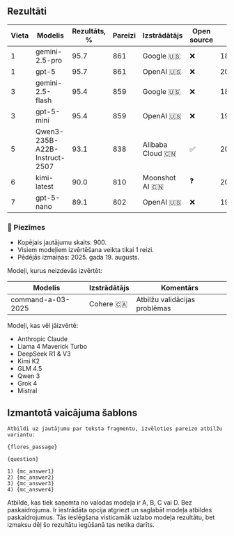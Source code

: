 ## Rezultāti

Vieta | Modelis                       | Rezultāts, % | Pareizi | Izstrādātājs   | Open source | Datums     |
------|-------------------------------|--------------|---------|----------------|-------------|------------|
1     | gemini-2.5-pro                | 95.7         | 861     | Google 🇺🇸            | ❌     | 18/08/2025  |
1     | gpt-5                         | 95.7         | 861     | OpenAI 🇺🇸            | ❌     | 20/08/2025  |                
3     | gemini-2.5-flash              | 95.4         | 859     | Google 🇺🇸            | ❌     | 18/08/2025  |
3     | gpt-5-mini                    | 95.4         | 859     | OpenAI 🇺🇸            | ❌     | 19/08/2025  |
5     | Qwen3-235B-A22B-Instruct-2507 | 93.1         | 838     | Alibaba Cloud 🇨🇳     | ✅     | 20/08/2025  |
6     | kimi-latest                   | 90.0         | 810     | Moonshot AI 🇨🇳       | ❓     | 20/08/2025  |
7     | gpt-5-nano                    | 89.1         | 802     | OpenAI 🇺🇸            | ❌     | 19/08/2025  |

### 📝 Piezīmes

- Kopējais jautājumu skaits: 900. 
- Visiem modeļiem izvērtēšana veikta tikai 1 reizi.
- Pēdējās izmaiņas: 2025. gada 19. augusts.

Modeļi, kurus neizdevās izvērtēt:

Modelis           | Izstrādātājs   | Komentārs                         |
------------------|----------------|-----------------------------------|
command-a-03-2025 | Cohere 🇨🇦       | Atbilžu validācijas problēmas    |

Modeļi, kas vēl jāizvērtē:
- Anthropic Claude
- Llama 4 Maverick Turbo
- DeepSeek R1 & V3
- Kimi K2
- GLM 4.5
- Qwen 3
- Grok 4
- Mistral

## Izmantotā vaicājuma šablons

```
Atbildi uz jautājumu par teksta fragmentu, izvēloties pareizo atbilžu variantu:

{flores_passage}
        
{question}

1) {mc_answer1}
2) {mc_answer2}
3) {mc_answer3}
4) {mc_answer4}
```

Atbilde, kas tiek saņemta no valodas modeļa ir A, B, C vai D. Bez paskaidrojuma. Ir iestrādāta opcija atgriezt un saglabāt modeļa atbildes paskaidrojumus. Tās ieslēgšana visticamāk uzlabo modeļa rezultātu, bet izmaksu dēļ šo rezultātu iegūšanā tas netika darīts.